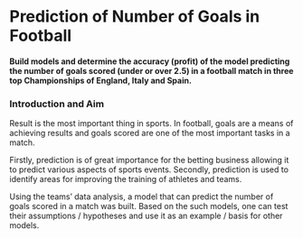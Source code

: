 # Prediction of Number of Goals in Football

#### Build models and determine the accuracy (profit) of the model predicting the number of goals scored (under or over 2.5) in a football match in three top Championships of England, Italy and Spain.
### Introduction and Aim
Result is the most important thing in sports. In football, goals are a means of achieving results and goals scored are one of the most important tasks in a match.

Firstly, prediction is of great importance for the betting business allowing it to predict various aspects of sports events.
Secondly, prediction is used to identify areas for improving the training of athletes and teams.

Using the teams’ data analysis, a model that can predict the number of goals scored in a match was built. Based on the such models, one can test their assumptions / hypotheses and use it as an example / basis for other models.
